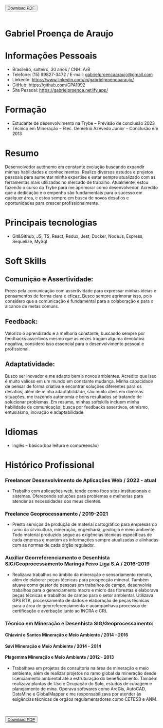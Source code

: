 <button><a href="https://github.com/GPA1992/curriculo-GPA/raw/main/Gabriel%20Proen%C3%A7a%20de%20Araujo.pdf">Download PDF</a></button>
</br>
</br>


# Gabriel Proença de Araujo

# Informações Pessoais
- Brasileiro, solteiro, 30 anos / CNH: A/B
- Telefone: (15) 99827-3472 / E-mail: gabrielproencaaraujo@gmail.com
- LinkedIn: https://www.linkedin.com/in/gabrielproencaaraujo/  
- GitHub: https://github.com/GPA1992 
- Site Pessoal: https://gabrielproenca.netlify.app/

# Formação
- Estudante de desenvolvimento na Trybe – Previsão de conclusão 2023
- Técnico em Mineração – Etec. Demetrio Azevedo Junior – Conclusão em 2013

# Resumo
Desenvolvedor autônomo em constante evolução buscando expandir minhas habilidades e conhecimentos. Realizo diversos estudos e projetos pessoais para aumentar minha expertise e estar sempre atualizado com as ferramentas mais utilizadas no mercado de trabalho. Atualmente, estou fazendo o curso da Trybe para me aprimorar como desenvolvedor. Acredito que a dedicação e o empenho são fundamentais para o sucesso em qualquer área, e estou sempre em busca de novos desafios e oportunidades para crescer profissionalmente.

# Principais tecnologias
- Git&Github, JS, TS, React, Redux, Jest, Docker, NodeJs, Express, Sequelize, MySql

# Soft Skills
## Comunição e Assertividade:
Prezo pela comunicação com assertividade para expressar minhas ideias e pensamentos de forma clara e eficaz. Busco sempre
aprimorar isso, pois considero que a comunicação é fundamental para a colaboração e para o alcance de metas comuns.
## Feedback:
Valorizo o aprendizado e a melhoria constante, buscando sempre por feedbacks assertivos mesmo que as vezes tragam alguma
devolutiva negativa, considero isso essencial para o desenvolvimento pessoal e profissional.
## Adaptatividade:
Busco ser inovador e me adapto bem a novos ambientes. Acredito que isso é muito valioso em um mundo em constante
mudança. Minha capacidade de pensar de forma criativa e encontrar soluções diferentes para os desafios, além de minha
adaptabilidade, são muito úteis em diversas situações, me trazendo autonomia e bons resultados se tratando de solucionar
problemas. Em resumo, minhas softskills incluem minha habilidade de comunicação, busca por feedbacks assertivos,
otimismo, entusiasmo, inovação e adaptabilidade.

# Idiomas
- Inglês – básico(boa leitura e compreensão)

# Histórico Profissional
### Freelancer Desenvolvimento de Aplicações Web / 2022 - atual
  - Trabalho com aplicações web, tendo como foco sites institucionais e sistemas. Oferecendo soluções para problemas e
melhorias para atender às necessidades dos meus clientes.
### Freelance Geoprocessamento / 2019-2021
  - Presto serviços de produção de material cartográfico para empresas do ramo da silvicultura, mineração, engenharia, geologia e meio ambiente. Todo material produzido segue as exigências técnicas específicas de cada empresa e mantém as informações sempre atualizadas e alinhadas com as normas de cada órgão regulador.
### Auxiliar Georreferenciamento e Desenhista SIG/Geoprocessamento Maringá Ferro Liga S.A / 2016-2019
  - Realizava trabalhos no âmbito da mineração e sensoriamento remoto, além de elaborar peças técnicas para prospecção mineral. Também atuava como gestor de pessoas em trabalhos de campo, desenvolvia trabalhos para o gerenciamento macro e micro das florestas e elaborava peças técnicas e trabalhos de campo para o setor ambiental. Utilizava GPS RTK, processamento de dados e elaboração de peças técnicas para a área de georreferenciamento e acompanhava processos de certificação e averbação junto ao INCRA e CRI.

### Técnico em Mineração e Desenhista SIG/Geoprocessamento:
#### Chiavini e Santos Mineração e Meio Ambiente / 2014 - 2016
#### Savi Mineração e Meio Ambiente  / 2014 - 2014
#### Plagemma Mineração e Meio Ambiente / 2012 - 2013
- Trabalhava em projetos de consultoria na área de mineração e meio ambiente, além de realizar projetos no ramo global da mineração desde licenciamento ambiental até a estruturação do beneficiamento. Também realizava plantas de Uso e Ocupação do Solo, estudos de cubagem e planejamento de mina. Operava softwares como ArcGis, AutoCAD, DataMine e GlobalMapper e me responsabilizava por atender às exigências técnicas de orgãos regulamentadores como CETESB e ANM.

</br>
</br>
<button><a href="https://github.com/GPA1992/curriculo-GPA/raw/main/Gabriel%20Proen%C3%A7a%20de%20Araujo.pdf">Download PDF</a></button>
